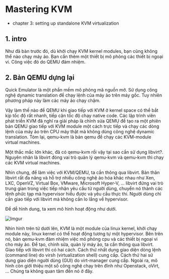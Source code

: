 # Mastering KVM
* chapter 3: setting up standalone KVM virtualization

## 1. intro
Như đã bàn trước đó, dù khởi chạy KVM kernel modules, bạn cũng không thể nào chạy máy ảo. Bạn cần thêm một thiết bị mô phỏng các thiết bị ngoại vi. Công việc đó do QEMU đảm nhiệm.

## 2. Bản QEMU dựng lại
Quick Emulator là một phần mềm mô phỏng mã nguồn mở. Sử dụng công nghệ dynamic translation để chạy lệnh của máy ảo trên máy gốc. Tuy nhiên phương pháp này làm các máy ảo chạy chậm.

Vậy làm thế nào để QEMU khi giao tiếp với KVM ở kernel space có thể bắt kịp tốc độ rất nhanh, tiếp cận tốc độ chạy native code. Các lập trình viên phát triển KVM đã nghĩ ra giải pháp là chỉnh sửa QEMU để tạo ra một phiên bản QEMU giao tiếp với KVM module một cách trực tiếp và chạy các dòng lệnh của máy ảo trên CPU máy thật mà không dùng công nghệ dynamic translation. Tóm lại, qemu-kvm là bản qemu để chạy các KVM-module virtual machines.

Một thắc mắc lớn khác, đã có qemu-kvm rồi vậy tại sao cần sử dụng libvirt?. Nguyên nhân là libvirt đóng vai trò quản lý qemu-kvm và qemu-kvm thì chạy các KVM virtual machines.

Nhìn chung, để làm việc với KVM/QEMU, ta cần thông qua libvirt. Bản thân libvirt rất đa năng và hỗ trợ nhiều công nghệ ảo hóa khác nhau như  Xen, LXC, OpenVZ, Virtual Box, VMware, Microsoft Hyper-V, ... libvirt đứng vai trò trung gian trong việc tiếp nhận yêu cầu từ người dùng, chuyển nó thành các lệnh phức tạp mà hypervisor hiểu được và yêu cầu thực thi. Người dùng chỉ cần giao tiếp với libvirt mà không cần lo lắng về hypervisor.

Để dễ hình dung, ta xem mô hình hoạt động như dưới.

![Imgur](https://i.imgur.com/XomFPjZ.png)

Nhìn hình trên từ dưới lên, KVM là một module của linux kernel, khởi chạy module này, linux kernel có thể hoạt động tương tự một hypervisor. Bên trên nó, bản qemu-kvm đảm nhiệm việc mô phỏng cpu và các thiết bị ngoại vi cho máy ảo. Để tạo, chỉnh sửa, quản lý máy ảo, ta cần thông qua libvirt. Giao tiếp với libvirt thì có hai cách. Cách thứ nhất dụng giao diện dòng lệnh (command line) do virsh (virtualization shell) cung cấp. Cách thứ hai sử dung giao diện người dùng (GUI) do virt-manager cung cấp. Ngoài ra, mô hình còn giới thiệu một số công nghệ chạy trên đỉnh như Openstack, oVirt, ... Chúng ta không quan tâm đến nó ở đây.
